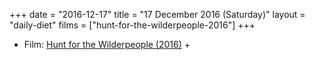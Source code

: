 +++
date = "2016-12-17"
title = "17 December 2016 (Saturday)"
layout = "daily-diet"
films = ["hunt-for-the-wilderpeople-2016"]
+++

<ul>
<li class="entry films">Film: <a href="/films/hunt-for-the-wilderpeople-2016">Hunt for the Wilderpeople (2016)</a> +</li>
</ul>